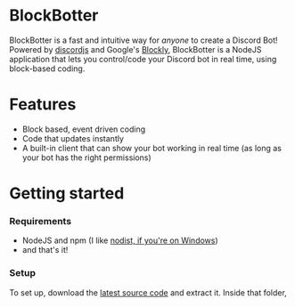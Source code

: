 # BlockBotter

BlockBotter is a fast and intuitive way for *anyone* to create a Discord Bot! Powered by [discordjs](discord.js.org) and Google's [Blockly](https://developers.google.com/blockly), BlockBotter is a NodeJS application that lets you control/code your Discord bot in real time, using block-based coding.

# Features
 - Block based, event driven coding
 - Code that updates instantly
 - A built-in client that can show your bot working in real time (as long as your bot has the right permissions)

# Getting started

### Requirements
 - NodeJS and npm (I like [nodist, if you're on Windows](https://github.com/nullivex/nodist))
 - and that's it!

### Setup
To set up, download the [latest source code](https://github.com/kyfex-uwu/DiscordBotInterfaceJS/releases/latest) and extract it. Inside that folder, 

